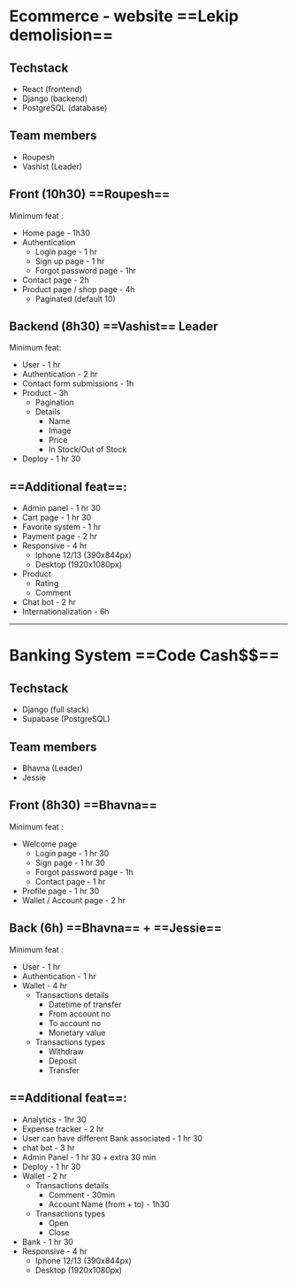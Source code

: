 # Ecommerce - website ==Lekip demolision==

## Techstack

- React (frontend)
- Django (backend)
- PostgreSQL (database)

## Team members

- Roupesh
- Vashist (Leader)

## Front (10h30) ==Roupesh==

Minimum feat :

- Home page - 1h30
- Authentication
  - Login page - 1 hr
  - Sign up page - 1 hr
  - Forgot password page - 1hr
- Contact page - 2h
- Product page / shop page - 4h
  - Paginated (default 10)

## Backend (8h30) ==Vashist== Leader

Minimum feat:

- User - 1 hr
- Authentication - 2 hr
- Contact form submissions - 1h
- Product - 3h
  - Pagination
  - Details
    - Name
    - Image
    - Price
    - In Stock/Out of Stock
- Deploy - 1 hr 30

## ==Additional feat==:

- Admin panel - 1 hr 30
- Cart page - 1 hr 30
- Favorite system - 1 hr
- Payment page - 2 hr
- Responsive - 4 hr
  - Iphone 12/13 (390x844px)
  - Desktop (1920x1080px)
- Product
  - Rating
  - Comment
- Chat bot - 2 hr
- Internationalization - 6h

---

# Banking System ==Code Cash$$==

## Techstack

- Django (full stack)
- Supabase (PostgreSQL)

## Team members

- Bhavna (Leader)
- Jessie

## Front (8h30) ==Bhavna==

Minimum feat :

- Welcome page
  - Login page - 1 hr 30
  - Sign page - 1 hr 30
  - Forgot password page - 1h
  - Contact page - 1 hr
- Profile page - 1 hr 30
- Wallet / Account page - 2 hr

## Back (6h) ==Bhavna== + ==Jessie==

Minimum feat :

- User - 1 hr
- Authentication - 1 hr
- Wallet - 4 hr
  - Transactions details
    - Datetime of transfer
    - From account no
    - To account no
    - Monetary value
  - Transactions types
    - Withdraw
    - Deposit
    - Transfer

## ==Additional feat==:

- Analytics - 1hr 30
- Expense tracker - 2 hr
- User can have different Bank associated - 1 hr 30
- chat bot - 3 hr
- Admin Panel - 1 hr 30 + extra 30 min
- Deploy - 1 hr 30
- Wallet - 2 hr
  - Transactions details
    - Comment - 30min
    - Account Name (from + to) - 1h30
  - Transactions types
    - Open
    - Close
- Bank - 1 hr 30
- Responsive - 4 hr
  - Iphone 12/13 (390x844px)
  - Desktop (1920x1080px)
